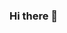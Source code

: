 ### Hi there 👋
<!--

**JamesHardey/JamesHardey** is a ✨ _special_ ✨ repository because its `README.md` (this file) appears on your GitHub profile.

Here are some ideas to get you started:

- 🔭 I’m currently working on ...
- 🌱 I’m currently learning ...
- 👯 I’m looking to collaborate on ...
- 🤔 I’m looking for help with ...
- 💬 Ask me about ...
- 📫 How to reach me: ...
- 😄 Pronouns: ...
- ⚡ Fun fact: ...


Sure, I can give you a sample readme for your GitHub profile. Here is one possible example:

# Hi there, I'm James Ade 👋

I'm a software developer who loves to create and learn new things. I'm passionate about Android development,web development and open source.

## 🔭 I’m currently working on ...

- A web app that helps people find and book travel experiences
- A machine learning project that analyzes sentiment from social media posts
- A personal blog where I share my thoughts and insights on various topics

## 🌱 I’m currently learning ...

- React Native and Flutter for mobile development
- TensorFlow and PyTorch for deep learning
- Rust and Go for system programming

## 💬 Ask me about ...

- Anything related to web development, especially front-end technologies
- How to get started with machine learning and data science
- My favorite books, movies, and games

## 📫 How to reach me: ...

- Email: jamesade646@gmail.com
- Twitter: [@johndoe](^1^)
- LinkedIn: [John Doe](^2^)
## ⚡ Fun fact: ...

- I can speak three languages: English, Spanish, and French
- I play guitar and piano in my spare time
- I love to travel and explore new places

Source: Conversation with Bing, 9/18/2023
(1) GitHub - alexandrerosseto/readme-portfolio-template: Awesome README.md .... https://github.com/alexandrerosseto/readme-portfolio-template.
(2) GitHub - coderjojo/creative-profile-readme: A Collection of GitHub .... https://github.com/coderjojo/creative-profile-readme.
(3) How to use your Github's profile readme as a portfolio page. https://dev.to/denvermullets/how-to-use-your-github-s-profile-readme-as-a-portfolio-page-336e.
(4) A sample README for all your GitHub projects. · GitHub. https://gist.github.com/tonycrosby-tech/c18c2b6c74900c6080fc097ca0718839.
(5) undefined. https://github.com/yourname/yourproject/fork%29.
-->
